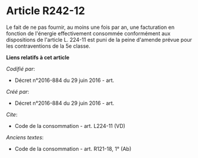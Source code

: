 # Article R242-12

Le fait de ne pas fournir, au moins une fois par an, une facturation en fonction de l'énergie effectivement consommée
conformément aux dispositions de l'article L. 224-11 est puni de la peine d'amende prévue pour les contraventions de la 5e
classe.

**Liens relatifs à cet article**

_Codifié par_:

  - Décret n°2016-884 du 29 juin 2016 - art.

_Créé par_:

  - Décret n°2016-884 du 29 juin 2016 - art.

_Cite_:

  - Code de la consommation - art. L224-11 (VD)

_Anciens textes_:

  - Code de la consommation - art. R121-18, 1° (Ab)
